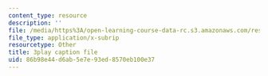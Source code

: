 ```yaml
---
content_type: resource
description: ''
file: /media/https%3A/open-learning-course-data-rc.s3.amazonaws.com/res-6-012-introduction-to-probability-spring-2018/86b98e44d6ab5e7e93ed8570eb100e37_0IJFBMIU6x4.vtt
file_type: application/x-subrip
resourcetype: Other
title: 3play caption file
uid: 86b98e44-d6ab-5e7e-93ed-8570eb100e37
---
```

